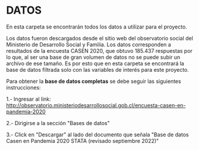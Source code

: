 # DATOS
En esta carpeta se encontrarán todos los datos a utilizar para el proyecto.

Los datos fueron descargados desde el sitio web del observatorio social del Ministerio de Desarrollo Social y Familia. Los datos corresponden a resultados de la encuesta CASEN 2020, que obtuvo 185.437 respuestas por lo que, al ser una base de gran volumen de datos no se puede subir un archivo de ese tamaño. Es por esto que en esta carpeta se encontrará la base de datos filtrada solo con las variables de interés para este proyecto. 


Para obtener la **base de datos completas** se debe seguir las siguientes instrucciones:

1.- Ingresar al link:
http://observatorio.ministeriodesarrollosocial.gob.cl/encuesta-casen-en-pandemia-2020

2.- Dirigirse a la sección "Bases de datos"

3.- Click en "Descargar" al lado del documento que señala "Base de datos Casen en Pandemia 2020 STATA (revisado septiembre 2022)"
